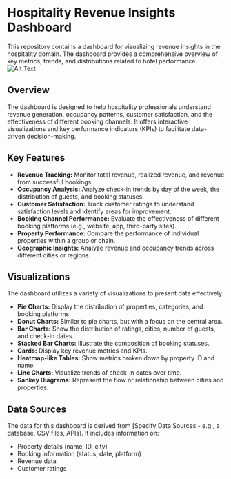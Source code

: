# Hospitality Revenue Insights Dashboard

This repository contains a dashboard for visualizing revenue insights in the hospitality domain. The dashboard provides a comprehensive overview of key metrics, trends, and distributions related to hotel performance.
![Alt Text]((https://github.com/mohankumar-data-analyst/PowerBI-Reports/blob/main/Revenue%20Insights%20in%20Hospitality%20Domain%20Report/Screenshot%202025-01-30%20005653.png))


## Overview

The dashboard is designed to help hospitality professionals understand revenue generation, occupancy patterns, customer satisfaction, and the effectiveness of different booking channels. It offers interactive visualizations and key performance indicators (KPIs) to facilitate data-driven decision-making.

## Key Features

* **Revenue Tracking:** Monitor total revenue, realized revenue, and revenue from successful bookings.
* **Occupancy Analysis:** Analyze check-in trends by day of the week, the distribution of guests, and booking statuses.
* **Customer Satisfaction:** Track customer ratings to understand satisfaction levels and identify areas for improvement.
* **Booking Channel Performance:** Evaluate the effectiveness of different booking platforms (e.g., website, app, third-party sites).
* **Property Performance:** Compare the performance of individual properties within a group or chain.
* **Geographic Insights:** Analyze revenue and occupancy trends across different cities or regions.

## Visualizations

The dashboard utilizes a variety of visualizations to present data effectively:

* **Pie Charts:** Display the distribution of properties, categories, and booking platforms.
* **Donut Charts:** Similar to pie charts, but with a focus on the central area.
* **Bar Charts:** Show the distribution of ratings, cities, number of guests, and check-in dates.
* **Stacked Bar Charts:** Illustrate the composition of booking statuses.
* **Cards:** Display key revenue metrics and KPIs.
* **Heatmap-like Tables:** Show metrics broken down by property ID and name.
* **Line Charts:** Visualize trends of check-in dates over time.
* **Sankey Diagrams:** Represent the flow or relationship between cities and properties.

## Data Sources

The data for this dashboard is derived from [Specify Data Sources - e.g., a database, CSV files, APIs].  It includes information on:

* Property details (name, ID, city)
* Booking information (status, date, platform)
* Revenue data
* Customer ratings

